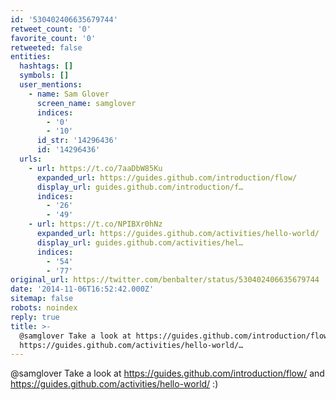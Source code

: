 ```yaml
---
id: '530402406635679744'
retweet_count: '0'
favorite_count: '0'
retweeted: false
entities:
  hashtags: []
  symbols: []
  user_mentions:
    - name: Sam Glover
      screen_name: samglover
      indices:
        - '0'
        - '10'
      id_str: '14296436'
      id: '14296436'
  urls:
    - url: https://t.co/7aaDbW85Ku
      expanded_url: https://guides.github.com/introduction/flow/
      display_url: guides.github.com/introduction/f…
      indices:
        - '26'
        - '49'
    - url: https://t.co/NPIBXr0hNz
      expanded_url: https://guides.github.com/activities/hello-world/
      display_url: guides.github.com/activities/hel…
      indices:
        - '54'
        - '77'
original_url: https://twitter.com/benbalter/status/530402406635679744
date: '2014-11-06T16:52:42.000Z'
sitemap: false
robots: noindex
reply: true
title: >-
  @samglover Take a look at https://guides.github.com/introduction/flow/ and
  https://guides.github.com/activities/hello-world/…
---
```


@samglover Take a look at https://guides.github.com/introduction/flow/ and https://guides.github.com/activities/hello-world/ :)